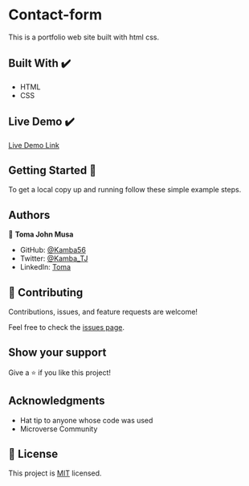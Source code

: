 # Contact-form
This is a portfolio web site built with html css.

## Built With ✔️

- HTML 
- CSS


## Live Demo ✔️

[Live Demo Link](https://kamba56.github.io/Contact-form/)

## Getting Started 🙌

To get a local copy up and running follow these simple example steps.

## Authors

👤 **Toma John Musa**

- GitHub: [@Kamba56](https://github.com/Kamba56)
- Twitter: [@Kamba_TJ](https://twitter.com/Kamba_TJ)
- LinkedIn: [Toma](https://linkedin.com/in/toma-john-47092622b)

## 🤝 Contributing

Contributions, issues, and feature requests are welcome!

Feel free to check the [issues page](https://github.com/Kamba56/Contact-form/issues).

## Show your support

Give a ⭐️ if you like this project!

## Acknowledgments

- Hat tip to anyone whose code was used
- Microverse Community

## 📝 License

This project is [MIT](./MIT.md) licensed.